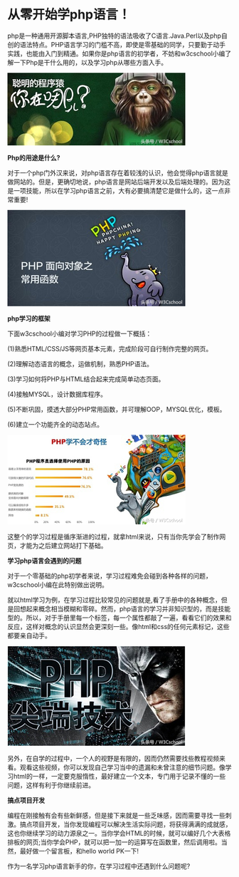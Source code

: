 
# 从零开始学php语言！

php是一种通用开源脚本语言,PHP独特的语法吸收了C语言.Java.Perl以及php自创的语法特点。PHP语言学习的门槛不高，即使是零基础的同学，只要勤于动手实践，也能由入门到精通。如果你是php语言的初学者，不妨和w3cschool小编了解一下Php是干什么用的，以及学习php从哪些方面入手。

![从零开始学php语言！](assets/1602763140-cfcc9bfb494085b93de4f8d5dcf08de0.jpg)

**Php的用途是什么?**

对于一个php门外汉来说，对php语言存在着较浅的认识，他会觉得php语言就是做网站的。但是，更确切地说，php语言是网站后端开发以及后端处理的。因为这是一项技能，所以在学习php语言之前，大有必要搞清楚它是做什么的，这一点非常重要!

![从零开始学php语言！](assets/1602763140-d89e94b8958f73492b9271a480335ef2.jpg)

**php学习的框架**

下面w3cschool小编对学习PHP的过程做一下概括：

(1)熟悉HTML/CSS/JS等网页基本元素，完成阶段可自行制作完整的网页。

(2)理解动态语言的概念，运做机制，熟悉PHP语法。

(3)学习如何将PHP与HTML结合起来完成简单动态页面。

(4)接触MYSQL，设计数据库程序。

(5)不断巩固，摸透大部分PHP常用函数，并可理解OOP，MYSQL优化，模板。

(6)建立一个功能齐全的动态站点。

![从零开始学php语言！](assets/1602763140-166058296e4c049d0b47767d0035d634.jpg)

这整个的学习过程是循序渐进的过程，就拿html来说，只有当你先学会了制作网页，才能为之后建立网站打下基础。

**学习php语言会遇到的问题**

对于一个零基础的php初学者来说，学习过程难免会碰到各种各样的问题，w3cschool小编在此特别做出说明。

就以html学习为例，在学习过程比较常见的问题就是,看了手册中的各种概念，但是回想起来概念相当模糊和零碎。然而，php语言的学习并非知识型的，而是技能型的。所以，对于手册里每一个标签，每一个属性都敲了一遍，看看它们的效果和反应，这样对概念的认识显然会更深刻一些。像html和css的任何元素标记，这些都要亲自动手。

![从零开始学php语言！](assets/1602763140-0598f7f228d06da6cd580598fe00a826.jpg)

另外，在自学的过程中，一个人的视野是有限的，因而仍然需要找些教程视频来看。观看这些视频，你可以发现自己学习当中的遗漏和未曾注意的细节问题。像学习html的一样，一定要克服惰性，最好建立一个文本，专门用于记录不懂的一些问题，这样有利于你继续前进。

**搞点项目开发**

编程在刚接触有会有些新鲜感，但是接下来就是一些乏味感，因而需要寻找一些刺激。搞点项目开发，当你发现编程可以解决生活实际问题，将获得满满的成就感，这也你继续学习的动力源泉之一。当你学会HTML的时候，就可以编好几个大表格排板的网页;当你学会PHP，就可以把一加一的运算写在函数里，然后调用啦。当然，最好做一个留言板，和hello world PK一下!

作为一名学习php语言新手的你，在学习过程中还遇到什么问题呢?